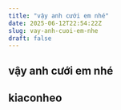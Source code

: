 ```yaml
---
title: "vậy anh cưới em nhé"
date: 2025-06-12T22:54:22Z
slug: vay-anh-cuoi-em-nhe
draft: false
---
```


## vậy anh cưới em nhé

## kiaconheo

